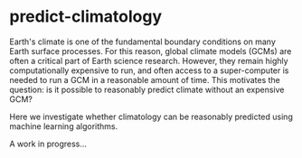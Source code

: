 # predict-climatology

Earth's climate is one of the fundamental boundary conditions on many Earth surface processes. For this reason, global climate models (GCMs) are often a critical part of Earth science research. However, they remain highly computationally expensive to run, and often access to a super-computer is needed to run a GCM in a reasonable amount of time. This motivates the question: is it possible to reasonably predict climate without an expensive GCM?

Here we investigate whether climatology can be reasonably predicted using machine learning algorithms.

A work in progress...
